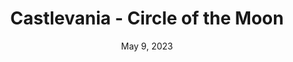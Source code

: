 ---
layout: gba
title: "Castlevania - Circle of the Moon"
categories:
 - approved
 - gba
 - universal
 - safe
tags:
- castlevania
date: May 9, 2023
permalink: /games/castlevania-cotm/play/details
publisher: Konami
gid: castlevania-cotm
edition: us
---